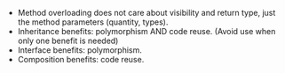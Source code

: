 - Method overloading does not care about visibility and return type, just the method parameters (quantity, types).
- Inheritance benefits: polymorphism AND code reuse. (Avoid use when only one benefit is needed)
- Interface benefits: polymorphism.
- Composition benefits: code reuse.